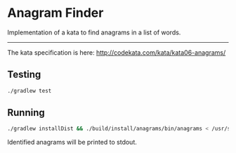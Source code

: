 # Anagram Finder

Implementation of a kata to find anagrams in a list of words.

---

The kata specification is here: http://codekata.com/kata/kata06-anagrams/

## Testing

```sh
./gradlew test
```

## Running

```sh
./gradlew installDist && ./build/install/anagrams/bin/anagrams < /usr/share/dict/words
```

Identified anagrams will be printed to stdout.
